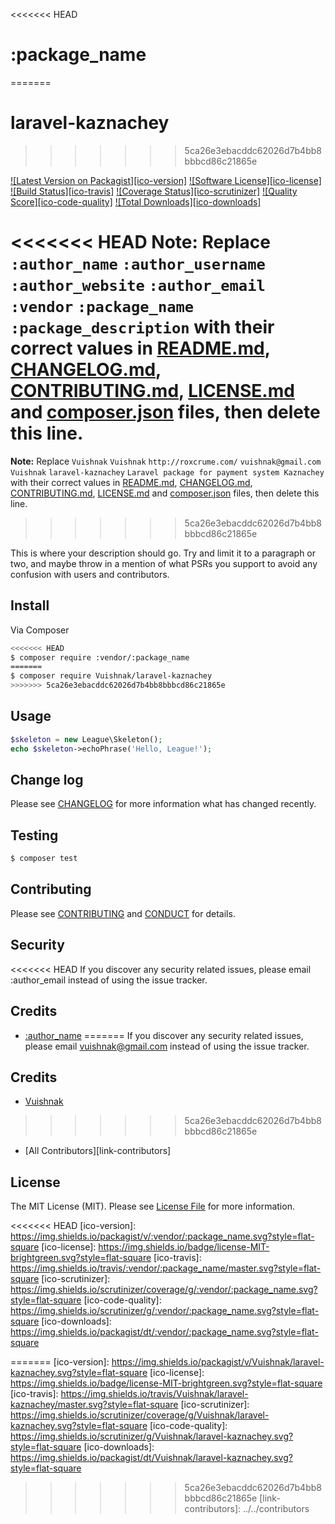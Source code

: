 <<<<<<< HEAD
# :package_name
=======
# laravel-kaznachey
>>>>>>> 5ca26e3ebacddc62026d7b4bb8bbbcd86c21865e

[![Latest Version on Packagist][ico-version]][link-packagist]
[![Software License][ico-license]](LICENSE.md)
[![Build Status][ico-travis]][link-travis]
[![Coverage Status][ico-scrutinizer]][link-scrutinizer]
[![Quality Score][ico-code-quality]][link-code-quality]
[![Total Downloads][ico-downloads]][link-downloads]

<<<<<<< HEAD
**Note:** Replace ```:author_name``` ```:author_username``` ```:author_website``` ```:author_email``` ```:vendor``` ```:package_name``` ```:package_description``` with their correct values in [README.md](README.md), [CHANGELOG.md](CHANGELOG.md), [CONTRIBUTING.md](CONTRIBUTING.md), [LICENSE.md](LICENSE.md) and [composer.json](composer.json) files, then delete this line.
=======
**Note:** Replace ```Vuishnak``` ```Vuishnak``` ```http://roxcrume.com/``` ```vuishnak@gmail.com``` ```Vuishnak``` ```laravel-kaznachey``` ```Laravel package for payment system Kaznachey``` with their correct values in [README.md](README.md), [CHANGELOG.md](CHANGELOG.md), [CONTRIBUTING.md](CONTRIBUTING.md), [LICENSE.md](LICENSE.md) and [composer.json](composer.json) files, then delete this line.
>>>>>>> 5ca26e3ebacddc62026d7b4bb8bbbcd86c21865e

This is where your description should go. Try and limit it to a paragraph or two, and maybe throw in a mention of what
PSRs you support to avoid any confusion with users and contributors.

## Install

Via Composer

``` bash
<<<<<<< HEAD
$ composer require :vendor/:package_name
=======
$ composer require Vuishnak/laravel-kaznachey
>>>>>>> 5ca26e3ebacddc62026d7b4bb8bbbcd86c21865e
```

## Usage

``` php
$skeleton = new League\Skeleton();
echo $skeleton->echoPhrase('Hello, League!');
```

## Change log

Please see [CHANGELOG](CHANGELOG.md) for more information what has changed recently.

## Testing

``` bash
$ composer test
```

## Contributing

Please see [CONTRIBUTING](CONTRIBUTING.md) and [CONDUCT](CONDUCT.md) for details.

## Security

<<<<<<< HEAD
If you discover any security related issues, please email :author_email instead of using the issue tracker.

## Credits

- [:author_name][link-author]
=======
If you discover any security related issues, please email vuishnak@gmail.com instead of using the issue tracker.

## Credits

- [Vuishnak][link-author]
>>>>>>> 5ca26e3ebacddc62026d7b4bb8bbbcd86c21865e
- [All Contributors][link-contributors]

## License

The MIT License (MIT). Please see [License File](LICENSE.md) for more information.

<<<<<<< HEAD
[ico-version]: https://img.shields.io/packagist/v/:vendor/:package_name.svg?style=flat-square
[ico-license]: https://img.shields.io/badge/license-MIT-brightgreen.svg?style=flat-square
[ico-travis]: https://img.shields.io/travis/:vendor/:package_name/master.svg?style=flat-square
[ico-scrutinizer]: https://img.shields.io/scrutinizer/coverage/g/:vendor/:package_name.svg?style=flat-square
[ico-code-quality]: https://img.shields.io/scrutinizer/g/:vendor/:package_name.svg?style=flat-square
[ico-downloads]: https://img.shields.io/packagist/dt/:vendor/:package_name.svg?style=flat-square

[link-packagist]: https://packagist.org/packages/:vendor/:package_name
[link-travis]: https://travis-ci.org/:vendor/:package_name
[link-scrutinizer]: https://scrutinizer-ci.com/g/:vendor/:package_name/code-structure
[link-code-quality]: https://scrutinizer-ci.com/g/:vendor/:package_name
[link-downloads]: https://packagist.org/packages/:vendor/:package_name
[link-author]: https://github.com/:author_username
=======
[ico-version]: https://img.shields.io/packagist/v/Vuishnak/laravel-kaznachey.svg?style=flat-square
[ico-license]: https://img.shields.io/badge/license-MIT-brightgreen.svg?style=flat-square
[ico-travis]: https://img.shields.io/travis/Vuishnak/laravel-kaznachey/master.svg?style=flat-square
[ico-scrutinizer]: https://img.shields.io/scrutinizer/coverage/g/Vuishnak/laravel-kaznachey.svg?style=flat-square
[ico-code-quality]: https://img.shields.io/scrutinizer/g/Vuishnak/laravel-kaznachey.svg?style=flat-square
[ico-downloads]: https://img.shields.io/packagist/dt/Vuishnak/laravel-kaznachey.svg?style=flat-square

[link-packagist]: https://packagist.org/packages/Vuishnak/laravel-kaznachey
[link-travis]: https://travis-ci.org/Vuishnak/laravel-kaznachey
[link-scrutinizer]: https://scrutinizer-ci.com/g/Vuishnak/laravel-kaznachey/code-structure
[link-code-quality]: https://scrutinizer-ci.com/g/Vuishnak/laravel-kaznachey
[link-downloads]: https://packagist.org/packages/Vuishnak/laravel-kaznachey
[link-author]: https://github.com/Vuishnak
>>>>>>> 5ca26e3ebacddc62026d7b4bb8bbbcd86c21865e
[link-contributors]: ../../contributors
